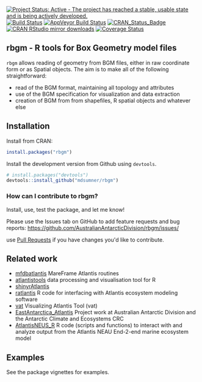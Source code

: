 [![Project Status: Active - The project has reached a stable, usable state and is being actively developed.](http://www.repostatus.org/badges/latest/active.svg)](http://www.repostatus.org/#active) [![Build Status](https://travis-ci.org/AustralianAntarcticDivision/rbgm.png?branch=master)](https://travis-ci.org/AustralianAntarcticDivision/rbgm) [![AppVeyor Build Status](https://ci.appveyor.com/api/projects/status/github/AustralianAntarcticDivision/rbgm?branch=master&svg=true)](https://ci.appveyor.com/project/AustralianAntarcticDivision/rbgm) [![CRAN\_Status\_Badge](http://www.r-pkg.org/badges/version/rbgm)](https://cran.r-project.org/package=rbgm) [![CRAN RStudio mirror downloads](http://cranlogs.r-pkg.org/badges/rbgm)](https://cran.r-project.org/package=rbgm) [![Coverage Status](https://img.shields.io/codecov/c/github/AustralianAntarcticDivision/rbgm/master.svg)](https://codecov.io/github/AustralianAntarcticDivision/rbgm?branch=master)

<!-- README.md is generated from README.Rmd. Please edit that file -->
rbgm - R tools for Box Geometry model files
-------------------------------------------

`rbgm` allows reading of geometry from BGM files, either in raw coordinate form or as Spatial objects. The aim is to make all of the following straightforward:

-   read of the BGM format, maintaining all topology and attributes
-   use of the BGM specification for visualization and data extraction
-   creation of BGM from from shapefiles, R spatial objects and whatever else

Installation
------------

Install from CRAN:

``` r
install.packages("rbgm")
```

Install the development version from Github using `devtools`.

``` r
# install.packages("devtools")
devtools::install_github("mdsumner/rbgm")
```

### How can I contribute to rbgm?

Install, use, test the package, and let me know!

Please use the Issues tab on GitHub to add feature requests and bug reports: <https://github.com/AustralianAntarcticDivision/rbgm/issues/>

use [Pull Requests](http://r-pkgs.had.co.nz/git.html#git-pullreq) if you have changes you'd like to contribute.

Related work
------------

-   [mfdbatlantis](https://github.com/mareframe/mfdbatlantis) MareFrame Atlantis routines
-   [atlantistools](https://github.com/alketh/atlantistools) data processing and visualisation tool for R
-   [shinyrAtlantis](https://github.com/shanearichards/shinyrAtlantis)
-   [ratlantis](https://github.com/jsgosnell/ratlantis) R code for interfacing with Atlantis ecosystem modeling software
-   [vat](https://github.com/mareframe/vat) Visualizing Atlantis Tool (vat)
-   [EastAntarctica\_Atlantis](https://github.com/AustralianAntarcticDivision/EastAntarctica_Atlantis) Project work at Australian Antarctic Division and the Antarctic Climate and Ecosystems CRC
-   [AtlantisNEUS\_R](https://github.com/erikjsolsen/AtlantisNEUS_R) R code (scripts and functions) to interact with and analyze output from the Atlantis NEAU End-2-end marine ecosystem model

Examples
--------

See the package vignettes for examples.
